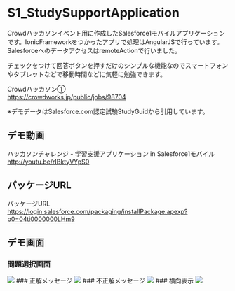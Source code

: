 S1_StudySupportApplication
==========================

Crowdハッカソンイベント用に作成したSalesforce1モバイルアプリケーションです。IonicFrameworkをつかったアプリで処理はAngularJSで行っています。SalesforceへのデータアクセスはremoteActionで行いました。  
  
チェックをつけて回答ボタンを押すだけのシンプルな機能なのでスマートフォンやタブレットなどで移動時間などに気軽に勉強できます。
  
Crowdハッカソン①  
https://crowdworks.jp/public/jobs/98704  
  
※デモデータはSalesforce.com認定試験StudyGuidから引用しています。
  
## デモ動画  
ハッカソンチャレンジ - 学習支援アプリケーション in Salesforce1モバイル  
http://youtu.be/rIBktyVYpS0  
  
## パッケージURL  
パッケージURL  
https://login.salesforce.com/packaging/installPackage.apexp?p0=04ti0000000LHm9  
  
## デモ画面  
### 問題選択画面  
<img src="http://f.st-hatena.com/images/fotolife/t/tyoshikawa1106/20140531/20140531183856.png" />  
### 正解メッセージ  
<img src="http://f.st-hatena.com/images/fotolife/t/tyoshikawa1106/20140531/20140531183857.png" />  
### 不正解メッセージ  
<img src="http://f.st-hatena.com/images/fotolife/t/tyoshikawa1106/20140531/20140531183859.png" />  
### 横向表示  
<img src="http://f.st-hatena.com/images/fotolife/t/tyoshikawa1106/20140531/20140531183900.png" />  
